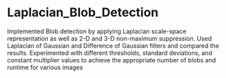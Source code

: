 # Laplacian_Blob_Detection

Implemented Blob detection by applying Laplacian scale-space representation as well as 2-D and 3-D non-maximum suppression.
Used Laplacian of Gaussian and Difference of Gaussian filters and compared the results.
Experimented with different thresholds, standard deviations, and constant multiplier values to achieve the appropriate number of blobs and
runtime for various images
